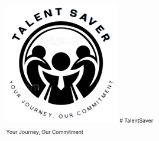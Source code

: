 <img src="logo finalized.png" alt="Alt text" title="Optional title">
# TalentSaver 

Your Journey, Our Commitment